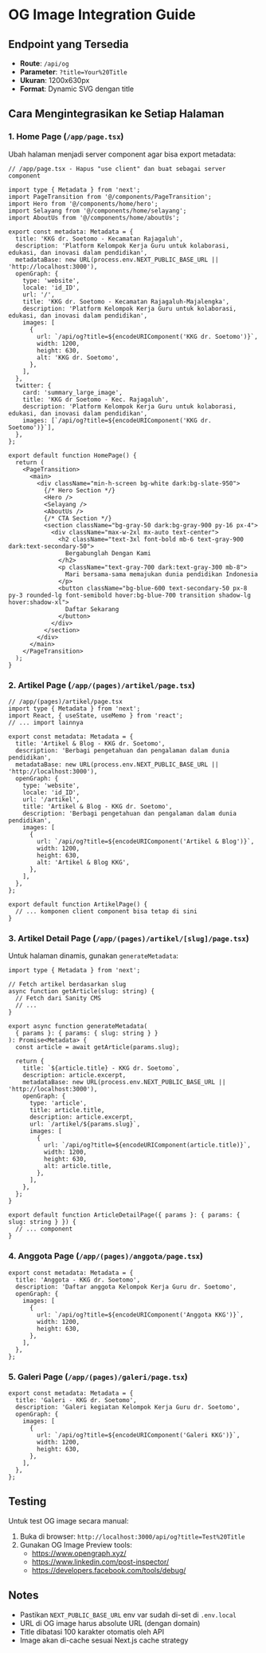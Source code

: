 # OG Image Integration Guide

## Endpoint yang Tersedia
- **Route**: `/api/og`
- **Parameter**: `?title=Your%20Title`
- **Ukuran**: 1200x630px
- **Format**: Dynamic SVG dengan title

## Cara Mengintegrasikan ke Setiap Halaman

### 1. Home Page (`/app/page.tsx`)

Ubah halaman menjadi server component agar bisa export metadata:

```tsx
// /app/page.tsx - Hapus "use client" dan buat sebagai server component

import type { Metadata } from 'next';
import PageTransition from '@/components/PageTransition';
import Hero from '@/components/home/hero';
import Selayang from '@/components/home/selayang';
import AboutUs from '@/components/home/aboutUs';

export const metadata: Metadata = {
  title: 'KKG dr. Soetomo - Kecamatan Rajagaluh',
  description: 'Platform Kelompok Kerja Guru untuk kolaborasi, edukasi, dan inovasi dalam pendidikan',
  metadataBase: new URL(process.env.NEXT_PUBLIC_BASE_URL || 'http://localhost:3000'),
  openGraph: {
    type: 'website',
    locale: 'id_ID',
    url: '/',
    title: 'KKG dr. Soetomo - Kecamatan Rajagaluh-Majalengka',
    description: 'Platform Kelompok Kerja Guru untuk kolaborasi, edukasi, dan inovasi dalam pendidikan',
    images: [
      {
        url: `/api/og?title=${encodeURIComponent('KKG dr. Soetomo')}`,
        width: 1200,
        height: 630,
        alt: 'KKG dr. Soetomo',
      },
    ],
  },
  twitter: {
    card: 'summary_large_image',
    title: 'KKG dr Soetomo - Kec. Rajagaluh',
    description: 'Platform Kelompok Kerja Guru untuk kolaborasi, edukasi, dan inovasi dalam pendidikan',
    images: [`/api/og?title=${encodeURIComponent('KKG dr. Soetomo')}`],
  },
};

export default function HomePage() {
  return (
    <PageTransition>
      <main>
        <div className="min-h-screen bg-white dark:bg-slate-950">
          {/* Hero Section */}
          <Hero />
          <Selayang />
          <AboutUs />
          {/* CTA Section */}
          <section className="bg-gray-50 dark:bg-gray-900 py-16 px-4">
            <div className="max-w-2xl mx-auto text-center">
              <h2 className="text-3xl font-bold mb-6 text-gray-900 dark:text-secondary-50">
                Bergabunglah Dengan Kami
              </h2>
              <p className="text-gray-700 dark:text-gray-300 mb-8">
                Mari bersama-sama memajukan dunia pendidikan Indonesia
              </p>
              <button className="bg-blue-600 text-secondary-50 px-8 py-3 rounded-lg font-semibold hover:bg-blue-700 transition shadow-lg hover:shadow-xl">
                Daftar Sekarang
              </button>
            </div>
          </section>
        </div>
      </main>
    </PageTransition>
  );
}
```

### 2. Artikel Page (`/app/(pages)/artikel/page.tsx`)

```tsx
// /app/(pages)/artikel/page.tsx
import type { Metadata } from 'next';
import React, { useState, useMemo } from 'react';
// ... import lainnya

export const metadata: Metadata = {
  title: 'Artikel & Blog - KKG dr. Soetomo',
  description: 'Berbagi pengetahuan dan pengalaman dalam dunia pendidikan',
  metadataBase: new URL(process.env.NEXT_PUBLIC_BASE_URL || 'http://localhost:3000'),
  openGraph: {
    type: 'website',
    locale: 'id_ID',
    url: '/artikel',
    title: 'Artikel & Blog - KKG dr. Soetomo',
    description: 'Berbagi pengetahuan dan pengalaman dalam dunia pendidikan',
    images: [
      {
        url: `/api/og?title=${encodeURIComponent('Artikel & Blog')}`,
        width: 1200,
        height: 630,
        alt: 'Artikel & Blog KKG',
      },
    ],
  },
};

export default function ArtikelPage() {
  // ... komponen client component bisa tetap di sini
}
```

### 3. Artikel Detail Page (`/app/(pages)/artikel/[slug]/page.tsx`)

Untuk halaman dinamis, gunakan `generateMetadata`:

```tsx
import type { Metadata } from 'next';

// Fetch artikel berdasarkan slug
async function getArticle(slug: string) {
  // Fetch dari Sanity CMS
  // ...
}

export async function generateMetadata(
  { params }: { params: { slug: string } }
): Promise<Metadata> {
  const article = await getArticle(params.slug);

  return {
    title: `${article.title} - KKG dr. Soetomo`,
    description: article.excerpt,
    metadataBase: new URL(process.env.NEXT_PUBLIC_BASE_URL || 'http://localhost:3000'),
    openGraph: {
      type: 'article',
      title: article.title,
      description: article.excerpt,
      url: `/artikel/${params.slug}`,
      images: [
        {
          url: `/api/og?title=${encodeURIComponent(article.title)}`,
          width: 1200,
          height: 630,
          alt: article.title,
        },
      ],
    },
  };
}

export default function ArticleDetailPage({ params }: { params: { slug: string } }) {
  // ... component
}
```

### 4. Anggota Page (`/app/(pages)/anggota/page.tsx`)

```tsx
export const metadata: Metadata = {
  title: 'Anggota - KKG dr. Soetomo',
  description: 'Daftar anggota Kelompok Kerja Guru dr. Soetomo',
  openGraph: {
    images: [
      {
        url: `/api/og?title=${encodeURIComponent('Anggota KKG')}`,
        width: 1200,
        height: 630,
      },
    ],
  },
};
```

### 5. Galeri Page (`/app/(pages)/galeri/page.tsx`)

```tsx
export const metadata: Metadata = {
  title: 'Galeri - KKG dr. Soetomo',
  description: 'Galeri kegiatan Kelompok Kerja Guru dr. Soetomo',
  openGraph: {
    images: [
      {
        url: `/api/og?title=${encodeURIComponent('Galeri KKG')}`,
        width: 1200,
        height: 630,
      },
    ],
  },
};
```

## Testing

Untuk test OG image secara manual:
1. Buka di browser: `http://localhost:3000/api/og?title=Test%20Title`
2. Gunakan OG Image Preview tools:
   - https://www.opengraph.xyz/
   - https://www.linkedin.com/post-inspector/
   - https://developers.facebook.com/tools/debug/

## Notes

- Pastikan `NEXT_PUBLIC_BASE_URL` env var sudah di-set di `.env.local`
- URL di OG image harus absolute URL (dengan domain)
- Title dibatasi 100 karakter otomatis oleh API
- Image akan di-cache sesuai Next.js cache strategy
